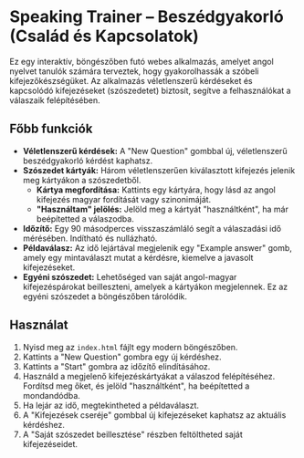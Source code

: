 # Speaking Trainer – Beszédgyakorló (Család és Kapcsolatok)

Ez egy interaktív, böngészőben futó webes alkalmazás, amelyet angol nyelvet tanulók számára terveztek, hogy gyakorolhassák a szóbeli kifejezőkészségüket. Az alkalmazás véletlenszerű kérdéseket és kapcsolódó kifejezéseket (szószedetet) biztosít, segítve a felhasználókat a válaszaik felépítésében.

## Főbb funkciók

*   **Véletlenszerű kérdések:** A "New Question" gombbal új, véletlenszerű beszédgyakorló kérdést kaphatsz.
*   **Szószedet kártyák:** Három véletlenszerűen kiválasztott kifejezés jelenik meg kártyákon a szószedetből.
    *   **Kártya megfordítása:** Kattints egy kártyára, hogy lásd az angol kifejezés magyar fordítását vagy szinonimáját.
    *   **"Használtam" jelölés:** Jelöld meg a kártyát "használtként", ha már beépítetted a válaszodba.
*   **Időzítő:** Egy 90 másodperces visszaszámláló segít a válaszadási idő mérésében. Indítható és nullázható.
*   **Példaválasz:** Az idő lejártával megjelenik egy "Example answer" gomb, amely egy mintaválaszt mutat a kérdésre, kiemelve a javasolt kifejezéseket.
*   **Egyéni szószedet:** Lehetőséged van saját angol-magyar kifejezéspárokat beilleszteni, amelyek a kártyákon megjelennek. Ez az egyéni szószedet a böngészőben tárolódik.

## Használat

1.  Nyisd meg az `index.html` fájlt egy modern böngészőben.
2.  Kattints a "New Question" gombra egy új kérdéshez.
3.  Kattints a "Start" gombra az időzítő elindításához.
4.  Használd a megjelenő kifejezéskártyákat a válaszod felépítéséhez. Fordítsd meg őket, és jelöld "használtként", ha beépítetted a mondandódba.
5.  Ha lejár az idő, megtekintheted a példaválaszt.
6.  A "Kifejezések cseréje" gombbal új kifejezéseket kaphatsz az aktuális kérdéshez.
7.  A "Saját szószedet beillesztése" részben feltöltheted saját kifejezéseidet.
